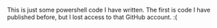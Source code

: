This is just some powershell code I have written. The first is code I have published before, but I lost access to that GitHub account. :(
